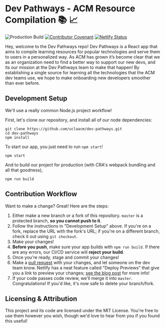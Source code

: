 # Dev Pathways - ACM Resource Compilation 📚 📈

![Production Build](https://github.com/uclaacm/dev-pathways/workflows/Production%20Build/badge.svg)
[![Contributor Covenant](https://img.shields.io/badge/Contributor%20Covenant-v2.0%20adopted-ff69b4.svg)](CODE_OF_CONDUCT.md)
[![Netlify Status](https://api.netlify.com/api/v1/badges/103c2d04-cd84-4939-a9e5-aae35ee68a3c/deploy-status)](https://app.netlify.com/sites/dev-pathways/deploys)

Hey, welcome to the Dev Pathways repo! Dev Pathways is a React app that aims to compile learning resources for popular technologies and serve them to users in a personalized way. As ACM has grown it’s become clear that we as an organization need to find a better way to support our new devs, and its our mission at the Dev Pathways team to make that happen! By establishing a single source for learning all the technologies that the ACM dev teams use, we hope to make onboarding new developers smoother than ever before.

## Development Setup

We'll use a really common Node.js project workflow!

First, let's clone our repository, and install all of our node dependencies:

```
git clone https://github.com/uclaacm/dev-pathways.git
cd dev-pathways
npm install
```

To start our app, you just need to run `npm start`!

```
npm start
```

And to build our project for production (with CRA's webpack bundling and all that goodness),

```
npm run build
```

## Contribution Workflow

Want to make a change? Great! Here are the steps:

1. Either make a new branch or a fork of this repository. `master` is a protected branch, **so you cannot push to it**.
2. Follow the instructions in "Development Setup" above. If you're on a fork, replace the URL with the fork's URL; if you're on a different branch, check it out using `git checkout`.
3. Make your changes!
4. **Before you push**, make sure your app builds with `npm run build`. If there are any errors, our CI/CD service will **reject your build**.
5. Once you're ready, stage and commit your changes!
6. Make a [pull request](https://github.com/uclaacm/dev-pathways/pulls) with your changes, and let someone on the dev team know. Netlify has a neat feature called "Deploy Previews" that give you a link to preview your changes; [see the blog post](https://www.netlify.com/blog/2016/07/20/introducing-deploy-previews-in-netlify/) for more info!
7. If your code passes code review, we'll merge it into `master`. Congratulations! If you'd like, it's now safe to delete your branch/fork.

## Licensing & Attribution

This project and its code are licensed under the MIT License. You're free to use them however you wish, though we'd love to hear from you if you found this useful!

